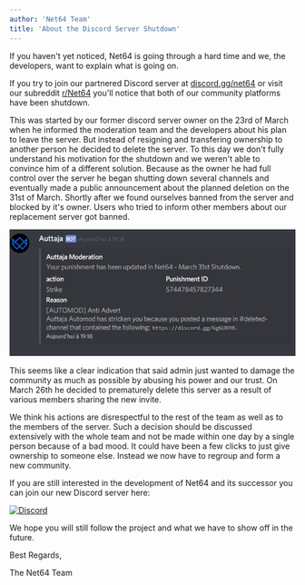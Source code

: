 ```yaml
---
author: 'Net64 Team'
title: 'About the Discord Server Shutdown'
---
```


If you haven't yet noticed, Net64 is going through a hard time and we, the developers, want to explain what is going on.

If you try to join our partnered Discord server at [discord.gg/net64](https://discord.gg/net64) or visit our subreddit [r/Net64](https://reddit.com/r/Net64) you'll notice that both of our community platforms have been shutdown.

This was started by our former discord server owner on the 23rd of March when he informed the moderation team and the developers about his plan to leave the server. But instead of resigning and transfering ownership to another person he decided to delete the server.
To this day we don't fully understand his motivation for the shutdown and we weren't able to convince him of a different solution. Because as the owner he had full control over the server he began shutting down several channels and eventually made a public announcement about the planned deletion on the 31st of March. Shortly after we found ourselves banned from the server and blocked by it's owner. Users who tried to inform other members about our replacement server got banned.

![discord strike](../images/news/discord_strike.png)

This seems like a clear indication that said admin just wanted to damage the community as much as possible by abusing his power and our trust.
On March 26th he decided to prematurely delete this server as a result of various members sharing the new invite.

We think his actions are disrespectful to the rest of the team as well as to the members of the server. Such a decision should be discussed extensively with the whole team and not be made within one day by a single person because of a bad mood.
It could have been a few clicks to just give ownership to someone else.
Instead we now have to regroup and form a new community.

If you are still interested in the development of Net64 and its successor you can join our new Discord server here:

[![Discord](https://discordapp.com/api/guilds/559982917049253898/widget.png?style=banner1)](https://discord.gg/GgGUKH8)

We hope you will still follow the project and what we have to show off in the future.

Best Regards,

The Net64 Team

